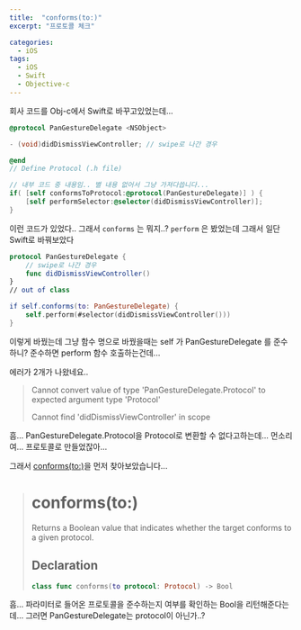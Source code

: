 ```yaml
---
title:  "conforms(to:)"
excerpt: "프로토콜 체크"

categories: 
  - iOS
tags:
  - iOS
  - Swift
  - Objective-c
---
```


회사 코드를 Obj-c에서 Swift로 바꾸고있었는데...

```objective-c
@protocol PanGestureDelegate <NSObject>

- (void)didDismissViewController; // swipe로 나간 경우

@end
// Define Protocol (.h file)

// 내부 코드 중 내용임.. 별 내용 없어서 그냥 가져다씁니다...
if( [self conformsToProtocol:@protocol(PanGestureDelegate)] ) {
	[self performSelector:@selector(didDismissViewController)];
}
```

이런 코드가 있었다.. 그래서 `conforms` 는 뭐지..? `perform` 은 봤었는데 그래서 일단 Swift로 바꿔보았다

```swift
protocol PanGestureDelegate {
    // swipe로 나간 경우
    func didDismissViewController()
}
// out of class

if self.conforms(to: PanGestureDelegate) {
	self.perform(#selector(didDismissViewController()))
}
```

이렇게 바꿨는데 그냥 함수 명으로 바꿨을때는 self 가 PanGestureDelegate 를 준수하니? 준수하면 perform 함수 호출하는건데...

에러가 2개가 나왔네요.. 

> Cannot convert value of type 'PanGestureDelegate.Protocol' to expected argument type 'Protocol'
>
> Cannot find 'didDismissViewController' in scope


흠... PanGestureDelegate.Protocol을 Protocol로 변환할 수 없다고하는데... 먼소리여... 프로토콜로 만들었잖아...

그래서 [conforms(to:)](https://developer.apple.com/documentation/objectivec/nsobject/1418893-conforms)을 먼저 찾아보았습니다... 

> # conforms(to:)
>
> Returns a Boolean value that indicates whether the target conforms to a given protocol.
>
> ## Declaration
>
> ```swift
> class func conforms(to protocol: Protocol) -> Bool
> ```

흠... 파라미터로 들어온 프로토콜을 준수하는지 여부를 확인하는 Bool을 리턴해준다는데... 그러면 PanGestureDelegate는 protocol이 아닌가..?

